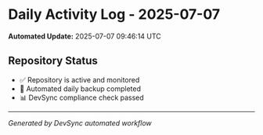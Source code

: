# Daily Activity Log - 2025-07-07

**Automated Update:** 2025-07-07 09:46:14 UTC

## Repository Status
- ✅ Repository is active and monitored
- 🔄 Automated daily backup completed
- 📊 DevSync compliance check passed

---
*Generated by DevSync automated workflow*
